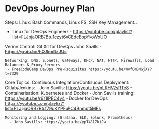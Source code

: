 # DevOps Journey Plan 

Steps: 
Linux: Bash Commands, Linux FS, SSH Key Management....
- Linux for DevOps Engineers - https://youtube.com/playlist?list=PLJpjaORB7Btu1czyt6vCEdeEopYkoWxUO

Verion Control: Git
Git for DevOps John Savills - https://youtu.be/hQJktcBzJUs
    
    Networking: DNS, Subnets, Gateways, DHCP, NAT, HTTP, Firewalls, Load Balancers & Proxy Servers
     - FreeCodeCamp DevOps Pre-Requisites https://youtu.be/Wvf0mBNGjXY?t=7329 

  Core Topics:
    Continuous Integration/Continuous Deployment: Gitlab/Jenkins:
	  - John Savills: https://youtu.be/nLRHV2sRTe8
    - 
    Containerisation: Kubernetes and Docker
	  - John Savills training: https://youtu.be/r6YIlPEC4y4 
    - Docker for DevOps https://youtube.com/playlist?list=PLJpjaORB7Btuf79uKYPFuPC4Bnmpt5MFs

    Monitoring and Logging: (Grafana, ELK, Splunk, Prometheus)
	  - John Savills: https://youtu.be/ypT4S17kiJw 
    
